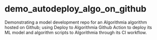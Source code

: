 # demo_autodeploy_algo_on_github
Demonstrating a model development repo for an Algorithmia algorithm hosted on Github; using Deploy to Algorithmia Github Action to deploy its ML model and algorithm scripts to Algorithmia through its CI workflow.
